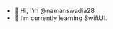 - 👋 Hi, I’m @namanswadia28
- 🌱 I’m currently learning SwiftUI.

<!---
namanswadia28/namanswadia28 is a ✨ special ✨ repository because its `README.md` (this file) appears on your GitHub profile.
You can click the Preview link to take a look at your changes.
--->
